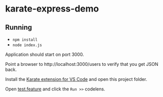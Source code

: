 # karate-express-demo

## Running
* `npm install`
* `node index.js`

Application should start on port 3000.

Point a browser to http://localhost:3000/users to verify that you get JSON back.

Install the [Karate extension for VS Code](https://marketplace.visualstudio.com/items?itemName=karatelabs.karate) and open this project folder.

Open [test.feature](test.feature) and click the `Run >>` codelens.
